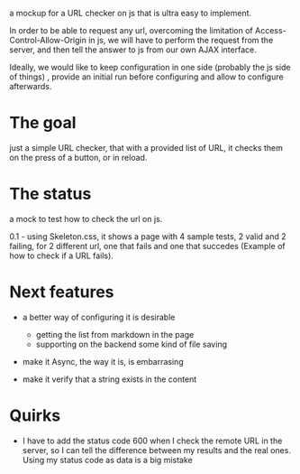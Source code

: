 

a mockup for a URL checker on js that is ultra easy to implement.

In order to be able to request any url, overcoming the limitation of Access-Control-Allow-Origin in js, we will have to perform the request from the server, and then tell the answer to js from our own AJAX interface.

Ideally, we would like to keep configuration in one side (probably the js side of things) , provide an initial run before configuring and allow to configure afterwards.

# The goal

just a simple URL checker, that with a provided list of URL, it checks them on the press of a button, or in reload.

# The status

a mock to test how to check the url on js.

0.1 - using Skeleton.css, it shows a page with 4 sample tests, 2 valid and 2 failing, for 2 different url, one that fails and one that succedes (Example of how to check if a URL fails).



# Next features

- a better way of configuring it is desirable 

	- getting the list from markdown in the page
	- supporting on the backend some kind of file saving

- make it Async, the way it is, is embarrasing

- make it verify that a string exists in the content

# Quirks

- I have to add the status code 600 when I check the remote URL in the server, so I can tell the difference between my results and the real ones. Using my status code as data is a big mistake

